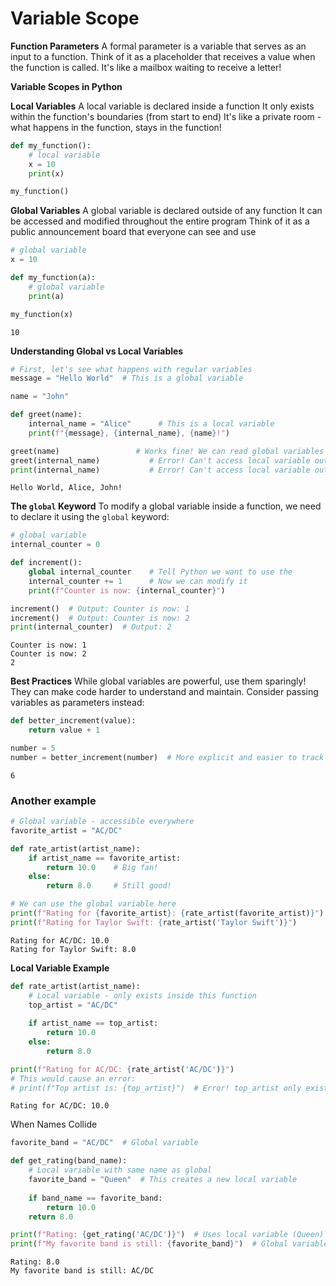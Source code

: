 # Variable Scope

**Function Parameters**
A formal parameter is a variable that serves as an input to a function. Think of it as a placeholder that receives a value when the function is called. It's like a mailbox waiting to receive a letter!

**Variable Scopes in Python**

**Local Variables**
A local variable is declared inside a function
It only exists within the function's boundaries (from start to end)
It's like a private room - what happens in the function, stays in the function!

```python
def my_function():
    # local variable
    x = 10
    print(x)

my_function()
```

**Global Variables**
A global variable is declared outside of any function
It can be accessed and modified throughout the entire program
Think of it as a public announcement board that everyone can see and use

```python
# global variable
x = 10

def my_function(a):
    # global variable
    print(a)

my_function(x)
```

```
10
```

**Understanding Global vs Local Variables**

```python
# First, let's see what happens with regular variables
message = "Hello World"  # This is a global variable

name = "John"

def greet(name):
    internal_name = "Alice"      # This is a local variable
    print(f"{message}, {internal_name}, {name}!")

greet(name)                 # Works fine! We can read global variables
greet(internal_name)           # Error! Can't access local variable outside function    
print(internal_name)           # Error! Can't access local variable outside function
```

```
Hello World, Alice, John!
```

**The `global` Keyword**
To modify a global variable inside a function, we need to declare it using the `global` keyword:

```python
# global variable
internal_counter = 0

def increment():
    global internal_counter    # Tell Python we want to use the 
    internal_counter += 1      # Now we can modify it
    print(f"Counter is now: {internal_counter}")

increment()  # Output: Counter is now: 1
increment()  # Output: Counter is now: 2
print(internal_counter)  # Output: 2
```

```
Counter is now: 1
Counter is now: 2
2
```

**Best Practices**
While global variables are powerful, use them sparingly! They can make code harder to understand and maintain. Consider passing variables as parameters instead:

```python
def better_increment(value):
    return value + 1

number = 5
number = better_increment(number)  # More explicit and easier to track
```

```
6
```

<h3 id="another-example">Another example</h3>

```python
# Global variable - accessible everywhere
favorite_artist = "AC/DC"

def rate_artist(artist_name):
    if artist_name == favorite_artist:
        return 10.0    # Big fan!
    else:
        return 8.0     # Still good!

# We can use the global variable here
print(f"Rating for {favorite_artist}: {rate_artist(favorite_artist)}")
print(f"Rating for Taylor Swift: {rate_artist('Taylor Swift')}")
```

```
Rating for AC/DC: 10.0
Rating for Taylor Swift: 8.0
```

**Local Variable Example**

```python
def rate_artist(artist_name):
    # Local variable - only exists inside this function
    top_artist = "AC/DC"
    
    if artist_name == top_artist:
        return 10.0
    else:
        return 8.0

print(f"Rating for AC/DC: {rate_artist('AC/DC')}")
# This would cause an error:
# print(f"Top artist is: {top_artist}")  # Error! top_artist only exists inside the function
```

```
Rating for AC/DC: 10.0
```

When Names Collide

```python
favorite_band = "AC/DC"  # Global variable

def get_rating(band_name):
    # Local variable with same name as global
    favorite_band = "Queen"  # This creates a new local variable
    
    if band_name == favorite_band:
        return 10.0
    return 8.0

print(f"Rating: {get_rating('AC/DC')}")  # Uses local variable (Queen)
print(f"My favorite band is still: {favorite_band}")  # Global variable (AC/DC)
```

```
Rating: 8.0
My favorite band is still: AC/DC
```